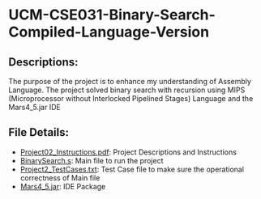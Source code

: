 # UCM-CSE031-Binary-Search-Compiled-Language-Version

## Descriptions:
The purpose of the project is to enhance my understanding of Assembly Language. The project solved binary search with recursion using MIPS (Microprocessor without Interlocked Pipelined Stages) Language and the Mars4_5.jar IDE

## File Details:
- [Project02_Instructions.pdf](https://github.com/StevenG777/UCM-CSE031-Binary-Search-Compiled-Language-Version/blob/main/Project02_Instructions.pdf): Project Descriptions and Instructions 
- [BinarySearch.s](https://github.com/StevenG777/UCM-CSE031-Binary-Search-Compiled-Language-Version/blob/main/BinarySearch.s): Main file to run the project
- [Project2_TestCases.txt](https://github.com/StevenG777/UCM-CSE031-Binary-Search-Compiled-Language-Version/blob/main/Project2_TestCases.txt): Test Case file to make sure the operational correctness of Main file
- [Mars4_5.jar](https://github.com/StevenG777/UCM-CSE031-Binary-Search-Compiled-Language-Version/blob/main/Mars4_5.jar): IDE Package
